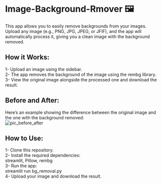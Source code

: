 # Image-Background-Rmover 🖼️
This app allows you to easily remove backgrounds from your images.  
Upload any image (e.g., PNG, JPG, JPEG, or JFIF), and the app will automatically process it, giving you a clean image with the background removed.  

## How it Works:  
1- Upload an image using the sidebar.  
2- The app removes the background of the image using the rembg library.  
3- View the original image alongside the processed one and download the result.  
  
## Before and After:  
Here’s an example showing the difference between the original image and the one with the background removed:  
![pic_before_after](https://github.com/user-attachments/assets/791e5d75-2a65-490a-97db-a040514d7d42)  

## How to Use:  
1- Clone this repository.  
2- Install the required dependencies:  
streamlit, Pillow, rembg  
3- Run the app:  
streamlit run bg_removal.py  
4- Upload your image and download the result.
